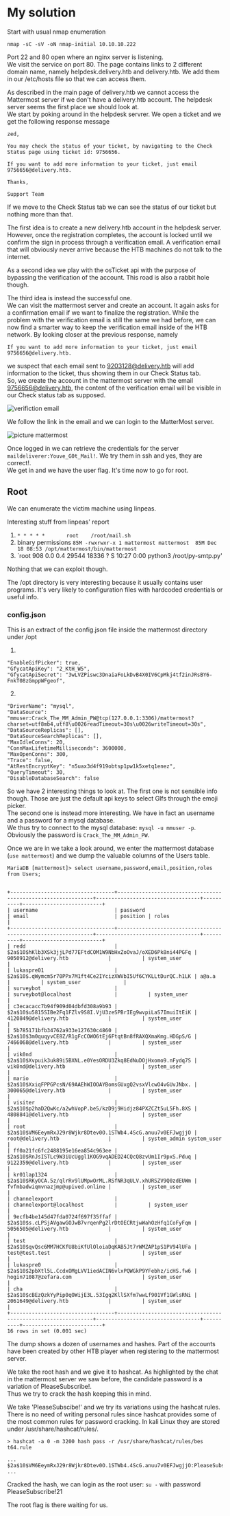 # My solution

Start with usual nmap enumeration 
```
nmap -sC -sV -oN nmap-initial 10.10.10.222
```

Port 22 and 80 open where an nginx server is listening.  
We visit the service on port 80. The page contains links to 2 different domain name, namely helpdesk.delivery.htb and delivery.htb. We add them in our /etc/hosts file so that we can access them.

As described in the main page of delivery.htb we cannot access the Mattermost server if we don't have a delivery.htb account. The helpdesk server seems the first place we should look at.    
We start by poking around in the helpdesk servrer. We open a ticket and we get the following response message
```
zed, 

You may check the status of your ticket, by navigating to the Check Status page using ticket id: 9756656.

If you want to add more information to your ticket, just email 9756656@delivery.htb.

Thanks,

Support Team
```

If we move to the Check Status tab we can see the status of our ticket but nothing more than that.  

The first idea is to create a new delivery.htb account in the helpdesk server. However, once the registration completes, the account is locked until we confirm the sign in process through a verification email. A verification email that will obviously never arrive because the HTB machines do not talk to the internet.  

As a second idea we play with the osTicket api with the purpose of bypassing the verification of the account. This road is also a rabbit hole though.

The third idea is instead the successful one.   
We can visit the mattermost server and create an account. It again asks for a confirmation email if we want to finalize the registration. While the problem with the verification email is still the same we had before, we can now find a smarter way to keep the verification email inside of the HTB network. By looking closer at the previous response, namely
```
If you want to add more information to your ticket, just email 9756656@delivery.htb.
```
we suspect that each email sent to 9203128@delivery.htb will add information to the ticket, thus showing them in our Check Status tab.  
So, we create the account in the mattermost server with the email 9756656@delivery.htb, the content of the verification email will be visible in our Check status tab as supposed.

![verifiction email](verification_email.png)

We follow the link in the email and we can login to the MatterMost server.

![picture mattermost](mattermost.png)


Once logged in we can retrieve the credentials for the server `maildeliverer:Youve_G0t_Mail!`. We try them in ssh and yes, they are correct!.  
We get in and we have the user flag.  It's time now to go for root.

## Root

We can enumerate the victim machine using linpeas.


Interesting stuff from linpeas' report
1. `* * * * *       root    /root/mail.sh `
2. binary permissions `85M -rwxrwxr-x 1 mattermost mattermost  85M Dec 18 08:53 /opt/mattermost/bin/mattermost`
3. `root       908  0.0  0.4  29544 18336 ?        S    10:27   0:00 python3 /root/py-smtp.py'

Nothing that we can exploit though.  

The /opt directory is very interesting because it usually contains user programs. It's very likely to configuration files with hardcoded credentials or useful info.

### config.json
This is an extract of the config.json file inside the mattermost directory under /opt

1.
```
"EnableGifPicker": true,
"GfycatApiKey": "2_KtH_W5",
"GfycatApiSecret": "3wLVZPiswc3DnaiaFoLkDvB4X0IV6CpMkj4tf2inJRsBY6-FnkT08zGmppWFgeof",
```

2.
```
"DriverName": "mysql",
"DataSource": "mmuser:Crack_The_MM_Admin_PW@tcp(127.0.0.1:3306)/mattermost?charset=utf8mb4,utf8\u0026readTimeout=30s\u0026writeTimeout=30s",
"DataSourceReplicas": [],
"DataSourceSearchReplicas": [],
"MaxIdleConns": 20,
"ConnMaxLifetimeMilliseconds": 3600000,
"MaxOpenConns": 300,
"Trace": false,
"AtRestEncryptKey": "n5uax3d4f919obtsp1pw1k5xetq1enez",
"QueryTimeout": 30,
"DisableDatabaseSearch": false
```


So we have 2 interesting things to look at. The first one is not sensible info though. Those are just the default api keys to select GIfs through the emoji picker.  
The second one is instead more interesting. We have in fact an username and a password for a mysql database.  
We thus try to connect to the mysql database: `mysql -u mmuser -p`. Obviously the password is `Crack_The_MM_Admin_PW`.  

Once we are in we take a look around, we enter the mattermost database (`use mattermost`) and we dump the valuable columns of the Users table.


```
MariaDB [mattermost]> select username,password,email,position,roles from Users;


+----------------------------------+--------------------------------------------------------------+----------------------------------+----------+--------------------------+
| username                         | password                                                     | email                            | position | roles                    |
+----------------------------------+--------------------------------------------------------------+----------------------------------+----------+--------------------------+
| redd                             | $2a$10$hKlb3XSk3jjLPd77EFtdCOM1W9NbHxZoOvaJ/oXED6Pk8ni44PGFq | 9050912@delivery.htb             |          | system_user              |
| lukaspre01                       | $2a$10$.qWymcm5r70PPx7M1ft4Ce2IYcizXWVbI5Uf6CYKLLtDurQC.h1LK | a@a.a                            |          | system_user              |
| surveybot                        |                                                              | surveybot@localhost              |          | system_user              |
| c3ecacacc7b94f909d04dbfd308a9b93 | $2a$10$u5815SIBe2Fq1FZlv9S8I.VjU3zeSPBrIEg9wvpiLaS7ImuiItEiK | 4120849@delivery.htb             |          | system_user              |
| 5b785171bfb34762a933e127630c4860 | $2a$10$3m0quqyvCE8Z/R1gFcCOWO6tEj6FtqtBn8fRAXQXmaKmg.HDGpS/G | 7466068@delivery.htb             |          | system_user              |
| vik0nd                           | $2a$10$Xvpuik3uk89i5BXNL.e0YesORDU3Zkq8EdNuDOjHxomo9.nFydq7S | vik0nd@delivery.htb              |          | system_user              |
| mario                            | $2a$10$XxiqFPPGPcsN/69AAEhWIOOAYBomsGUxgQ2vsxVlcwO4vGUvJNbx. | 300065@delivery.htb              |          | system_user              |
| visiter                          | $2a$10$p2haD2QwKc/a2whVopP.be5/kzD9j9Hidjz84PXZCZt5uL5Fh.8XS | 4808841@delivery.htb             |          | system_user              |
| root                             | $2a$10$VM6EeymRxJ29r8Wjkr8Dtev0O.1STWb4.4ScG.anuu7v0EFJwgjjO | root@delivery.htb                |          | system_admin system_user |
| ff0a21fc6fc2488195e16ea854c963ee | $2a$10$RnJsISTLc9W3iUcUggl1KOG9vqADED24CQcQ8zvUm1Ir9pxS.Pduq | 9122359@delivery.htb             |          | system_user              |
| kr01lap1324                      | $2a$10$RKyOCA.5z/qlrRv9lUMpwOrML.RSfNR3qULV.xhURSZV9Q0zdEUWm | fvfmbadwiqmvnazjmp@upived.online |          | system_user              |
| channelexport                    |                                                              | channelexport@localhost          |          | system_user              |
| 9ecfb4be145d47fda0724f697f35ffaf | $2a$10$s.cLPSjAVgawGOJwB7vrqenPg2lrDtOECRtjwWahOzHfq1CoFyFqm | 5056505@delivery.htb             |          | system_user              |
| test                             | $2a$10$qvQsc6MM7HCKfU8biKfUlOloiaDqKAB5Jt7rWMZAP1pS1PV94lUFa | test@test.test                   |          | system_user              |
| lukaspre0                        | $2a$10$2pbXtl5L.CcdxOMgLVV1iedACIN6vlxPQWGkP9YFebhz/icHS.fw6 | hogin71087@zefara.com            |          | system_user              |
| cha                              | $2a$10$cBEzQzkYyPip0qOWijE3L.53Igq2KllSXfm7wwLf901Vf1GWlsRNi | 2061649@delivery.htb             |          | system_user              |
+----------------------------------+--------------------------------------------------------------+----------------------------------+----------+--------------------------+
16 rows in set (0.001 sec)
```

The dump shows a dozen of usernames and hashes. Part of the accounts have been created by other HTB player when registering to the mattermost server.

We take the root hash and we give it to hashcat. As highlighted by the chat in the mattermost server we saw before, the candidate password is a variation of PleaseSubscribe!.  
Thus we try to crack the hash keeping this in mind.

We take 'PleaseSubscibe!' and we try its variations using the hashcat rules. There is no need of writing personal rules since hashcat provides some of the most common rules for password cracking. In kali Linux they are stored under /usr/share/hashcat/rules/.

```
> hashcat -a 0 -m 3200 hash pass -r /usr/share/hashcat/rules/bes t64.rule

...
$2a$10$VM6EeymRxJ29r8Wjkr8Dtev0O.1STWb4.4ScG.anuu7v0EFJwgjjO:PleaseSubscribe!21
...
```

Cracked the hash, we can login as the root user: `su -` with password PleaseSubscribe!21

The root flag is there waiting for us.

